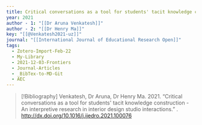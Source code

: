 ```yaml
---
title: Critical conversations as a tool for students' tacit knowledge construction -  An interpretive research in interior design studio interactions
year: 2021
author - 1: "[[Dr Aruna Venkatesh]]"
author - 2: "[[Dr Henry Ma]]"
key: "[[@Venkatesh2021-uz]]"
journal: "[[International Journal of Educational Research Open]]"
tags:
  - Zotero-Import-Feb-22
  - My-Library
  - 2021-12-03-Frontiers
  - Journal-Articles
  - _BibTex-to-MD-Git
  - AEC
---
```


> [!Bibliography]
> Venkatesh, Dr Aruna, Dr Henry Ma. 2021. “Critical conversations as a tool for students' tacit knowledge construction -  An interpretive research in interior design studio interactions.” . http://dx.doi.org/10.1016/j.ijedro.2021.100076